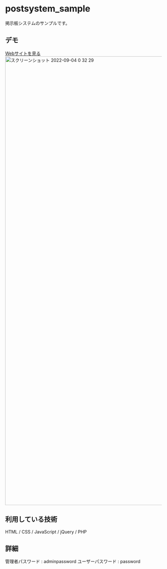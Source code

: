 postsystem_sample
===

掲示板システムのサンプルです。

## デモ
[Webサイトを見る](https://jp-postsystem-sample.herokuapp.com/)
<img width="1440" alt="スクリーンショット 2022-09-04 0 32 29" src="https://user-images.githubusercontent.com/87493072/188282493-971d36c8-7402-4e7b-b121-e6cf66ee2fe2.png">

## 利用している技術
HTML / CSS / JavaScript / jQuery / PHP

## 詳細
管理者パスワード : adminpassword
ユーザーパスワード : password
